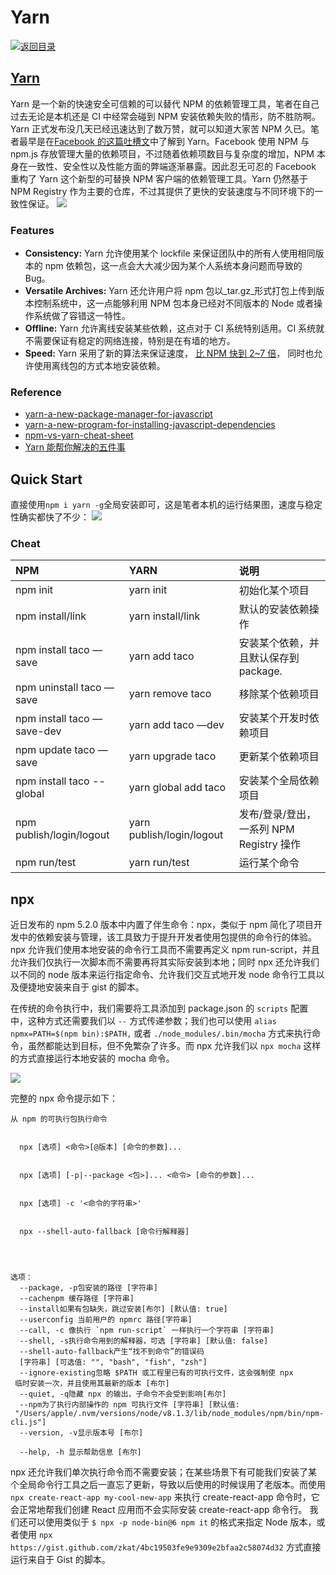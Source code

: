 # Yarn

[![&#x8FD4;&#x56DE;&#x76EE;&#x5F55;](https://i.postimg.cc/50XLzC7C/image.png)](https://github.com/wx-chevalier/Web-Series/)

## [Yarn](https://github.com/yarnpkg/yarn)

Yarn 是一个新的快速安全可信赖的可以替代 NPM 的依赖管理工具，笔者在自己过去无论是本机还是 CI 中经常会碰到 NPM 安装依赖失败的情形，防不胜防啊。Yarn 正式发布没几天已经迅速达到了数万赞，就可以知道大家苦 NPM 久已。笔者最早是在[Facebook 的这篇吐槽文](https://code.facebook.com/posts/1840075619545360/yarn-a-new-package-manager-for-javascript/)中了解到 Yarn。Facebook 使用 NPM 与 npm.js 存放管理大量的依赖项目，不过随着依赖项数目与复杂度的增加，NPM 本身在一致性、安全性以及性能方面的弊端逐渐暴露。因此忍无可忍的 Facebook 重构了 Yarn 这个新型的可替换 NPM 客户端的依赖管理工具。Yarn 仍然基于 NPM Registry 作为主要的仓库，不过其提供了更快的安装速度与不同环境下的一致性保证。 ![](https://coding.net/u/hoteam/p/Cache/git/raw/master/2016/10/2/1-6b1tRgneuFkZol6ZQqo-lQ.png)

### Features

* **Consistency:** Yarn 允许使用某个 lockfile 来保证团队中的所有人使用相同版本的 npm 依赖包，这一点会大大减少因为某个人系统本身问题而导致的 Bug。
* **Versatile Archives:** Yarn 还允许用户将 npm 包以_tar.gz_形式打包上传到版本控制系统中，这一点能够利用 NPM 包本身已经对不同版本的 Node 或者操作系统做了容错这一特性。
* **Offline:** Yarn 允许离线安装某些依赖，这点对于 CI 系统特别适用。CI 系统就不需要保证有稳定的网络连接，特别是在有墙的地方。
* **Speed:** Yarn 采用了新的算法来保证速度， [比 NPM 快到 2~7 倍](https://yarnpkg.com/en/compare)， 同时也允许使用离线包的方式本地安装依赖。

### Reference

* [yarn-a-new-package-manager-for-javascript](https://code.facebook.com/posts/1840075619545360/yarn-a-new-package-manager-for-javascript/)
* [yarn-a-new-program-for-installing-javascript-dependencies](https://blog.getexponent.com/yarn-a-new-program-for-installing-javascript-dependencies-44961956e728#.qf8fmeg4g)
* [npm-vs-yarn-cheat-sheet](https://shift.infinite.red/npm-vs-yarn-cheat-sheet-8755b092e5cc#.dcd5qeolm)
* [Yarn 能帮你解决的五件事](http://www.tuicool.com/articles/Yn2iU3Q)

## Quick Start

直接使用`npm i yarn -g`全局安装即可，这是笔者本机的运行结果图，速度与稳定性确实都快了不少： ![](https://coding.net/u/hoteam/p/Cache/git/raw/master/2016/10/2/9A18FA64-6871-4A55-B77D-7DAE78371DE5.png)

### Cheat

| NPM | YARN | 说明 |
| :--- | :--- | :--- |
| npm init | yarn init | 初始化某个项目 |
| npm install/link | yarn install/link | 默认的安装依赖操作 |
| npm install taco —save | yarn add taco | 安装某个依赖，并且默认保存到 package. |
| npm uninstall taco —save | yarn remove taco | 移除某个依赖项目 |
| npm install taco —save-dev | yarn add taco —dev | 安装某个开发时依赖项目 |
| npm update taco —save | yarn upgrade taco | 更新某个依赖项目 |
| npm install taco --global | yarn global add taco | 安装某个全局依赖项目 |
| npm publish/login/logout | yarn publish/login/logout | 发布/登录/登出，一系列 NPM Registry 操作 |
| npm run/test | yarn run/test | 运行某个命令 |

## npx

近日发布的 npm 5.2.0 版本中内置了伴生命令：npx，类似于 npm 简化了项目开发中的依赖安装与管理，该工具致力于提升开发者使用包提供的命令行的体验。npx 允许我们使用本地安装的命令行工具而不需要再定义 npm run-script，并且允许我们仅执行一次脚本而不需要再将其实际安装到本地；同时 npx 还允许我们以不同的 node 版本来运行指定命令、允许我们交互式地开发 node 命令行工具以及便捷地安装来自于 gist 的脚本。

在传统的命令执行中，我们需要将工具添加到 package.json 的 `scripts` 配置中，这种方式还需要我们以 `--` 方式传递参数；我们也可以使用 `alias npmx=PATH=$(npm bin):$PATH,` 或者 `./node_modules/.bin/mocha` 方式来执行命令，虽然都能达到目标，但不免繁杂了许多。而 npx 允许我们以 `npx mocha` 这样的方式直接运行本地安装的 mocha 命令。

![](https://coding.net/u/hoteam/p/Cache/git/raw/master/2017/6/1/1-A4HJT1FHQA_1_z3aMBc5mg.gif)

完整的 npx 命令提示如下：

```text
从 npm 的可执行包执行命令


  npx [选项] <命令>[@版本] [命令的参数]...


  npx [选项] [-p|--package <包>]... <命令> [命令的参数]...


  npx [选项] -c '<命令的字符串>'


  npx --shell-auto-fallback [命令行解释器]




选项：
  --package, -p包安装的路径 [字符串]
  --cachenpm 缓存路径 [字符串]
  --install如果有包缺失，跳过安装[布尔] [默认值: true]
  --userconfig 当前用户的 npmrc 路径[字符串]
  --call, -c 像执行 `npm run-script` 一样执行一个字符串 [字符串]
  --shell, -s执行命令用到的解释器，可选 [字符串] [默认值: false]
  --shell-auto-fallback产生“找不到命令”的错误码
  [字符串] [可选值: "", "bash", "fish", "zsh"]
  --ignore-existing忽略 $PATH 或工程里已有的可执行文件，这会强制使 npx
 临时安装一次，并且使用其最新的版本 [布尔]
  --quiet, -q隐藏 npx 的输出，子命令不会受到影响[布尔]
  --npm为了执行内部操作的 npm 可执行文件 [字符串] [默认值:
 "/Users/apple/.nvm/versions/node/v8.1.3/lib/node_modules/npm/bin/npm-cli.js"]
  --version, -v显示版本号 [布尔]

  --help, -h 显示帮助信息 [布尔]
```

npx 还允许我们单次执行命令而不需要安装；在某些场景下有可能我们安装了某个全局命令行工具之后一直忘了更新，导致以后使用的时候误用了老版本。而使用 `npx create-react-app my-cool-new-app` 来执行 create-react-app 命令时，它会正常地帮我们创建 React 应用而不会实际安装 create-react-app 命令行。 我们还可以使用类似于 `$ npx -p node-bin@6 npm it` 的格式来指定 Node 版本，或者使用 `npx https://gist.github.com/zkat/4bc19503fe9e9309e2bfaa2c58074d32` 方式直接运行来自于 Gist 的脚本。

